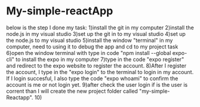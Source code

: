 # My-simple-reactApp
below is the step I done my task:
1)install the git in my computer
2)install the node.js in my visual studio
3)set up the git in to my visual studio
4)set up the node.js to my visual studio
5)install the window "terminal" in my computer, need to using it to debug the app
  and cd to my project task
6)open the window terminal with type in code "npm install --global expo-cli" to 
  install the expo in my computer
7)type in the code "expo register" and redirect to the expo website to register 
  the account.
8)After I register the account, I type in the "expo login" to the terminal to
 login in my account. If I login succesful, I also type the code "expo whoami" 
 to confirm the account is me or not login yet.
9)after check the user login if is the user is corrent than I will create the new 
  project folder called "my-simple-Reactapp".
10)

